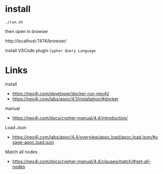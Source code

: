 # install
```
./run.sh
```
then open in browser

http://localhost:7474/browser/

install VSCode plugin `Cypher Query Language`
# Links
install
- https://neo4j.com/developer/docker-run-neo4j/
- https://neo4j.com/labs/apoc/4.1/installation/#docker

manual
- https://neo4j.com/docs/cypher-manual/4.4/introduction/

Load Json
- https://neo4j.com/labs/apoc/4.4/overview/apoc.load/apoc.load.json/#usage-apoc.load.json

Match all nodes
- https://neo4j.com/docs/cypher-manual/4.4/clauses/match/#get-all-nodes
